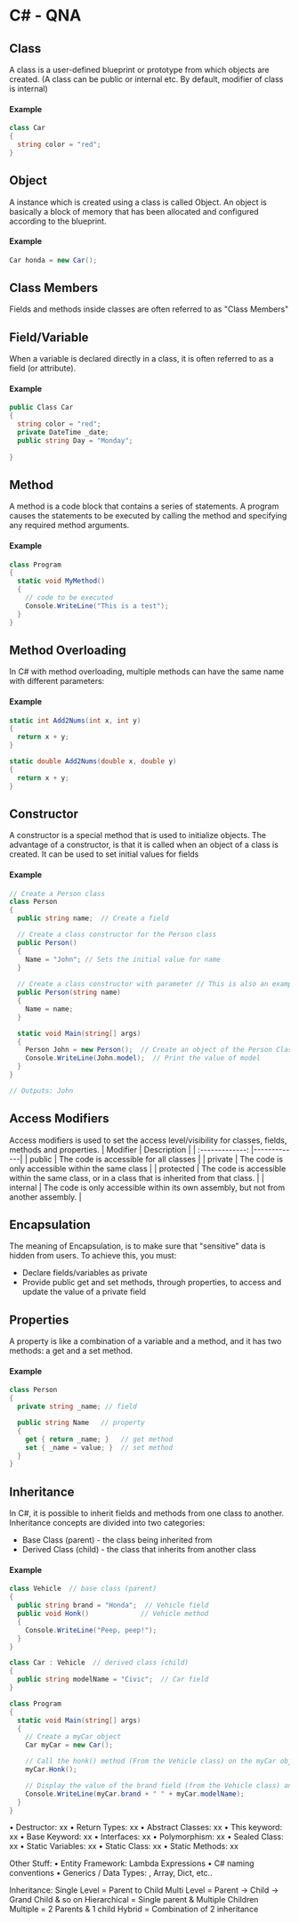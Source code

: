 # C# - QNA

## Class
A class is a user-defined blueprint or prototype from which objects are created.
(A class can be public or internal etc. By default, modifier of class is internal)
#### Example
```c#
class Car 
{
  string color = "red";
}
```

## Object
A instance which is created using a class is called Object. An object is basically a block of memory that has been allocated and configured according to the blueprint.
#### Example
```c#
Car honda = new Car();
```

## Class Members
Fields and methods inside classes are often referred to as "Class Members"

## Field/Variable
When a variable is declared directly in a class, it is often referred to as a field (or attribute).
#### Example
```c#
public Class Car
{
  string color = "red";
  private DateTime _date;
  public string Day = "Monday";
  
}
```

## Method
A method is a code block that contains a series of statements. A program causes the statements to be executed by calling the method and specifying any required method arguments.
#### Example
```c#
class Program
{
  static void MyMethod() 
  {
    // code to be executed
    Console.WriteLine("This is a test");
  }
}
```

## Method Overloading
In C# with method overloading, multiple methods can have the same name with different parameters:
#### Example
```c#
static int Add2Nums(int x, int y)
{
  return x + y;
}

static double Add2Nums(double x, double y)
{
  return x + y;
}
```

## Constructor
A constructor is a special method that is used to initialize objects. The advantage of a constructor, is that it is called when an object of a class is created. It can be used to set initial values for fields
#### Example
```c#
// Create a Person class
class Person
{
  public string name;  // Create a field

  // Create a class constructor for the Person class
  public Person()
  {
    Name = "John"; // Sets the initial value for name
  }
  
  // Create a class constructor with parameter // This is also an example of constructor overloading
  public Person(string name)
  {
    Name = name; 
  }

  static void Main(string[] args)
  {
    Person John = new Person();  // Create an object of the Person Class (this will call the constructor)
    Console.WriteLine(John.model);  // Print the value of model
  }
}

// Outputs: John
```

## Access Modifiers
Access modifiers is used to set the access level/visibility for classes, fields, methods and properties.
| Modifier        | Description           |
| :-------------: |-------------|
|  public      | The code is accessible for all classes |
| private      | The code is only accessible within the same class      |
| protected | The code is accessible within the same class, or in a class that is inherited from that class.      |
| internal | The code is only accessible within its own assembly, but not from another assembly.      |

## Encapsulation
The meaning of Encapsulation, is to make sure that "sensitive" data is hidden from users. To achieve this, you must:
- Declare fields/variables as private
- Provide public get and set methods, through properties, to access and update the value of a private field

## Properties
A property is like a combination of a variable and a method, and it has two methods: a get and a set method.
#### Example
```c#
class Person
{
  private string _name; // field

  public string Name   // property
  {
    get { return _name; }   // get method
    set { _name = value; }  // set method
  }
}
```

## Inheritance
In C#, it is possible to inherit fields and methods from one class to another. Inheritance concepts are divided into two categories:
- Base Class (parent) - the class being inherited from
- Derived Class (child) - the class that inherits from another class
#### Example
```c#
class Vehicle  // base class (parent) 
{
  public string brand = "Honda";  // Vehicle field
  public void Honk()             // Vehicle method 
  {                    
    Console.WriteLine("Peep, peep!");
  }
}

class Car : Vehicle  // derived class (child)
{
  public string modelName = "Civic";  // Car field
}

class Program
{
  static void Main(string[] args)
  {
    // Create a myCar object
    Car myCar = new Car();

    // Call the honk() method (From the Vehicle class) on the myCar object
    myCar.Honk();

    // Display the value of the brand field (from the Vehicle class) and the value of the modelName from the Car class
    Console.WriteLine(myCar.brand + " " + myCar.modelName);
  }
}
```



•	Destructor: xx
•	Return Types: xx
•	Abstract Classes: xx
•	This keyword: xx
•	Base Keyword: xx
•	Interfaces: xx
•	Polymorphism: xx
•	Sealed Class: xx
•	Static Variables: xx
•	Static Class: xx
•	Static Methods: xx

Other Stuff:
•	Entity Framework: Lambda Expressions
•	C# naming conventions
•	Generics / Data Types: <List>, Array, Dict, etc..

Inheritance:
Single Level = Parent to Child
Multi Level = Parent -> Child -> Grand Child & so on
Hierarchical = Single parent & Multiple Children
Multiple = 2 Parents & 1 child 
Hybrid = Combination of 2 inheritance

